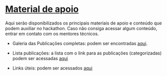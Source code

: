 # [ Material de apoio](https://airtable.com/embed/shrQ13JDklfbI1XDh/tbllH1EZHufyX9BPb?backgroundColor=cyan&viewControls=on)


Aqui serão disponibilizados os principais materiais de apoio e conteúdo que podem auxiliar no hackathon. Caso não consiga acessar algum conteúdo, entrar em contato com os mentores técnicos.


- Galeria das Publicações completas: podem ser encontradas [aqui](https://airtable.com/embed/shrQ13JDklfbI1XDh/tbllH1EZHufyX9BPb?backgroundColor=cyan&viewControls=on).

- Lista publicações: a lista com o link para as publicações (categorizadas) podem ser acessadas [aqui](https://github.com/Hackathon-IL/InfoGeral/blob/main/docs/Publicações-Gallery.csv)


- Links úteis: podem ser acessados [aqui](https://github.com/Hackathon-IL/InfoGeral/blob/main/docs/Links%20Úteis-Grid%20view.csv)